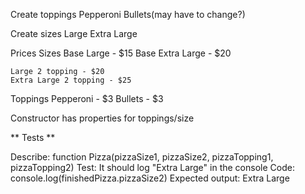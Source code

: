 Create toppings
  Pepperoni
  Bullets(may have to change?)

Create sizes
  Large
  Extra Large

Prices
  Sizes
    Base Large - $15
    Base Extra Large - $20

    Large 2 topping - $20
    Extra Large 2 topping - $25

  Toppings
    Pepperoni - $3
    Bullets - $3


Constructor has properties for toppings/size


** Tests **

Describe: function Pizza(pizzaSize1, pizzaSize2, pizzaTopping1, pizzaTopping2)
Test: It should log "Extra Large" in the console
Code: console.log(finishedPizza.pizzaSize2)
Expected output: Extra Large




